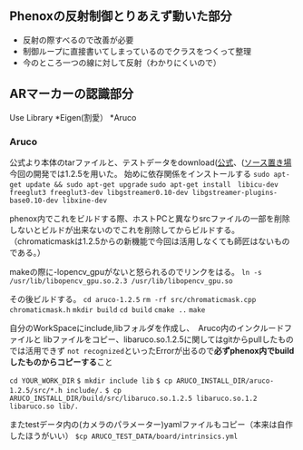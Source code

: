 ## Phenoxの反射制御とりあえず動いた部分

 * 反射の際すべるので改善が必要
 * 制御ループに直接書いてしまっているのでクラスをつくって整理
 * 今のところ一つの線に対して反射（わかりにくいので）

## ARマーカーの認識部分
Use Library
*Eigen(割愛）
*Aruco

### Aruco
公式より本体のtarファイルと、テストデータをdownload([公式](http://www.uco.es/investiga/grupos/ava/node/26 "Aruco公式")、([ソース置き場](https://sourceforge.net/projects/aruco/files/ "ソース置き場")
今回の開発では1.2.5を用いた。
始めに依存関係をインストールする
`sudo apt-get update && sudo apt-get upgrade`
`sudo apt-get install　libicu-dev freeglut3 freeglut3-dev libgstreamer0.10-dev libgstreamer-plugins-base0.10-dev libxine-dev`

phenox内でこれをビルドする際、ホストPCと異なりsrcファイルの一部を削除しないとビルドが出来ないのでこれを削除してからビルドする。（chromaticmaskは1.2.5からの新機能で今回は活用しなくても師匠はないものである。）

makeの際に-lopencv_gpuがないと怒られるのでリンクをはる。
`ln -s /usr/lib/libopencv_gpu.so.2.3 /usr/lib/libopencv_gpu.so`

その後ビルドする。
`cd aruco-1.2.5`
`rm -rf src/chromaticmask.cpp chromaticmask.h`
`mkdir build`
`cd build`
`cmake ..`
`make`


自分のWorkSpaceにinclude,libフォルダを作成し、　Aruco内のインクルードファイルと
libファイルをコピー、libaruco.so.1.2.5に関してはgitからpullしたものでは活用できず
`not recognized`といったErrorが出るので**必ずphenox内でbuildしたものからコピーする**こと

`cd YOUR_WORK_DIR`
`$ mkdir include lib`
`$ cp ARUCO_INSTALL_DIR/aruco-1.2.5/src/*.h include/.`
`$ cp ARUCO_INSTALL_DIR/build/src/libaruco.so.1.2.5 libaruco.so.1.2 libaruco.so lib/.`



またtestデータ内の(カメラのパラメーター)yamlファイルもコピー（本来は自作したほうがいい）
`$cp ARUCO_TEST_DATA/board/intrinsics.yml`


